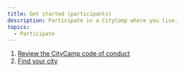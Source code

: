 ```yaml
---
title: Get started (participants)
description: Participate in a CityCamp where you live.
topics:
  - Participate
---
```


1. [Review the CityCamp code of conduct](/conduct)
2. [Find your city](/events)
